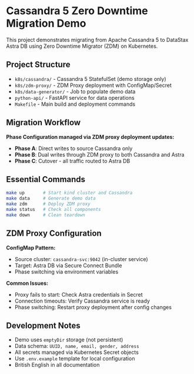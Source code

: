 # Cassandra 5 Zero Downtime Migration Demo

This project demonstrates migrating from Apache Cassandra 5 to DataStax Astra DB using Zero Downtime Migrator (ZDM) on Kubernetes.

## Project Structure

- `k8s/cassandra/` - Cassandra 5 StatefulSet (demo storage only)
- `k8s/zdm-proxy/` - ZDM Proxy deployment with ConfigMap/Secret
- `k8s/data-generator/` - Job to populate demo data
- `python-api/` - FastAPI service for data operations
- `Makefile` - Main build and deployment commands

## Migration Workflow

**Phase Configuration managed via ZDM proxy deployment updates:**
- **Phase A**: Direct writes to source Cassandra only
- **Phase B**: Dual writes through ZDM proxy to both Cassandra and Astra
- **Phase C**: Cutover - all traffic routed to Astra DB

## Essential Commands

```bash
make up       # Start kind cluster and Cassandra
make data     # Generate demo data
make zdm      # Deploy ZDM proxy
make status   # Check all components
make down     # Clean teardown
```

## ZDM Proxy Configuration

**ConfigMap Pattern:**
- Source cluster: `cassandra-svc:9042` (in-cluster service)
- Target: Astra DB via Secure Connect Bundle
- Phase switching via environment variables

**Common Issues:**
- Proxy fails to start: Check Astra credentials in Secret
- Connection timeouts: Verify Cassandra service is ready
- Phase switching: Restart proxy deployment after config changes

## Development Notes

- Demo uses `emptyDir` storage (not persistent)
- Data schema: `UUID, name, email, gender, address`
- All secrets managed via Kubernetes Secret objects
- Use `.env.example` template for local configuration
- British English in all documentation
